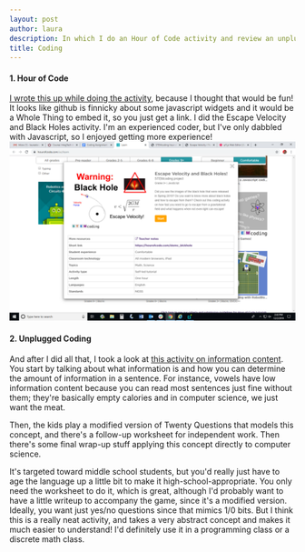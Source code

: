 ```yaml
---
layout: post
author: laura
description: In which I do an Hour of Code activity and review an unplugged coding activity.
title: Coding
---
```


#### 1. Hour of Code
<a href="https://twitter.com/bamcrunchbolt/timelines/1201648324463345666" target="_blank">I wrote this up while doing the activity</a>, because I thought that would be fun! It looks like github is finnicky about some javascript widgets and it would be a Whole Thing to embed it, so you just get a link. I did the Escape Velocity and Black Holes activity. I'm an experienced coder, but I've only dabbled with Javascript, so I enjoyed getting more experience!
<img src="/assets/img/coding.png">

#### 2. Unplugged Coding
And after I did all that, I took a look at <a href="https://classic.csunplugged.org/wp-content/uploads/2014/12/unplugged-05-information_theory.pdf" target="_blank">this activity on information content</a>. You start by talking about what information is and how you can determine the amount of information in a sentence. For instance, vowels have low information content because you can read most sentences just fine without them; they're basically empty calories and in computer science, we just want the meat. 

Then, the kids play a modified version of Twenty Questions that models this concept, and there's a follow-up worksheet for independent work. Then there's some final wrap-up stuff applying this concept directly to computer science.

It's targeted toward middle school students, but you'd really just have to age the language up a little bit to make it high-school-appropriate. You only need the worksheet to do it, which is great, although I'd probably want to have a little writeup to accompany the game, since it's a modified version. Ideally, you want just yes/no questions since that mimics 1/0 bits. But I think this is a really neat activity, and takes a very abstract concept and makes it much easier to understand! I'd definitely use it in a programming class or a discrete math class.
